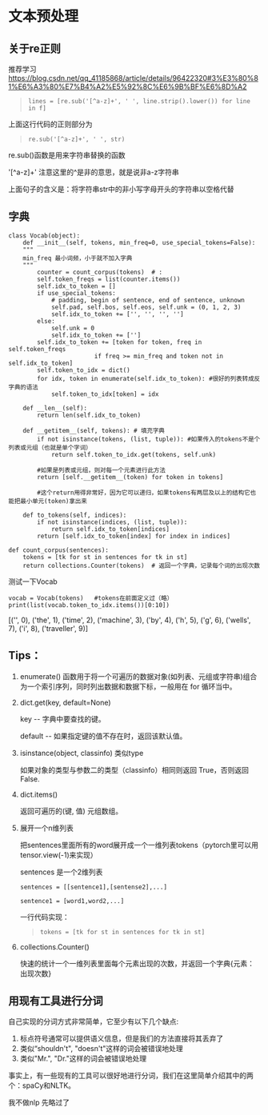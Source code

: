 # 文本预处理
## 关于re正则
推荐学习 <https://blog.csdn.net/qq_41185868/article/details/96422320#3%E3%80%81%E6%A3%80%E7%B4%A2%E5%92%8C%E6%9B%BF%E6%8D%A2>

>```
>lines = [re.sub(﻿'[^a-z]+'﻿, ' '﻿, line.strip(﻿)﻿.lower(﻿)﻿) for line in f]﻿

上面这行代码的正则部分为
>```
>re.sub(﻿'[^a-z]+'﻿, ' '﻿, str﻿)﻿

re.sub()函数是用来字符串替换的函数﻿

'[^a-z]+' 注意这里的^是非的意思，就是说非a-z字符串﻿

上面句子的含义是：将字符串str中的非小写字母开头的字符串以空格代替

## 字典
```
class Vocab(object):
    def __init__(self, tokens, min_freq=0, use_special_tokens=False): 
    """
    min_freq 最小词频，小于就不加入字典
    """
        counter = count_corpus(tokens)  # : 
        self.token_freqs = list(counter.items())
        self.idx_to_token = []
        if use_special_tokens:
            # padding, begin of sentence, end of sentence, unknown
            self.pad, self.bos, self.eos, self.unk = (0, 1, 2, 3)
            self.idx_to_token += ['', '', '', '']
        else:
            self.unk = 0
            self.idx_to_token += ['']
        self.idx_to_token += [token for token, freq in self.token_freqs
                        if freq >= min_freq and token not in self.idx_to_token]
        self.token_to_idx = dict()
        for idx, token in enumerate(self.idx_to_token): #很好的列表转成反字典的语法
            self.token_to_idx[token] = idx

    def __len__(self):
        return len(self.idx_to_token)

    def __getitem__(self, tokens): # 填充字典
        if not isinstance(tokens, (list, tuple)): #如果传入的tokens不是个列表或元组（也就是单个字词）
            return self.token_to_idx.get(tokens, self.unk)

        #如果是列表或元组，则对每一个元素进行此方法
        return [self.__getitem__(token) for token in tokens]

        #这个return用得非常好，因为它可以递归，如果tokens有两层及以上的结构它也能把最小单元(token)拿出来

    def to_tokens(self, indices):
        if not isinstance(indices, (list, tuple)):
            return self.idx_to_token[indices]
        return [self.idx_to_token[index] for index in indices]

def count_corpus(sentences):
    tokens = [tk for st in sentences for tk in st]
    return collections.Counter(tokens)  # 返回一个字典，记录每个词的出现次数

```

测试一下Vocab
```
vocab = Vocab(tokens)   #tokens在前面定义过（略）
print(list(vocab.token_to_idx.items())[0:10])
```
[('', 0), ('the', 1), ('time', 2), ('machine', 3), ('by', 4), ('h', 5), ('g', 6), ('wells', 7), ('i', 8), ('traveller', 9)]

## Tips：

1. enumerate() 函数用于将一个可遍历的数据对象(如列表、元组或字符串)组合为一个索引序列，同时列出数据和数据下标，一般用在 for 循环当中。

2. dict.get(key, default=None)

   key -- 字典中要查找的键。

   default -- 如果指定键的值不存在时，返回该默认值。
3. isinstance(object, classinfo)  类似type

   如果对象的类型与参数二的类型（classinfo）相同则返回 True，否则返回 False.
4. dict.items()

   返回可遍历的(键, 值) 元组数组。

5. 展开一个n维列表

   把sentences里面所有的word展开成一个一维列表tokens（pytorch里可以用tensor.view(-1)来实现）

   sentences 是一个2维列表
   ```
   sentences = [[sentence1],[sentense2],...]

   sentence1 = [word1,word2,...]
   ```
   一行代码实现：
   
   >```
   >tokens = [tk for st in sentences for tk in st]
6. collections.Counter()

   快速的统计一个一维列表里面每个元素出现的次数，并返回一个字典{元素：出现次数}


## 用现有工具进行分词

自己实现的分词方式非常简单，它至少有以下几个缺点:

1. 标点符号通常可以提供语义信息，但是我们的方法直接将其丢弃了
2. 类似“shouldn't", "doesn't"这样的词会被错误地处理
3. 类似"Mr.", "Dr."这样的词会被错误地处理

事实上，有一些现有的工具可以很好地进行分词，我们在这里简单介绍其中的两个：spaCy和NLTK。

我不做nlp 先略过了

